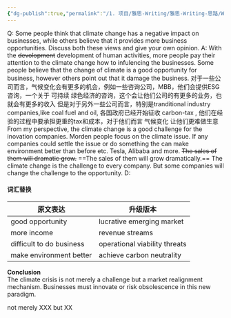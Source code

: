 ```yaml
---
{"dg-publish":true,"permalink":"/1. 项目/雅思-Writing/雅思-Writing-思路/Writing-way-climate issue/"}
---
```


Q:
Some people think that climate change has a negative impact on businesses, while others believe that it provides more business opportunities. Discuss both these views and give your own opinion.
A:
With the ~~devolopment~~ development of human activities, more people pay their attention to the climate change  how to infulencing the businesses. Some people believe that the change of climate is a good opportunity for business, however others point out that it damage the business.
对于一些公司而言，气候变化会有更多的机会，例如一些咨询公司，MBB，他们会提供ESG咨询，一个关于 可持续 绿色经济的咨询，这个会让他们公司的有更多的业务，也就会有更多的收入
但是对于另外一些公司而言，特别是tranditional industry companies,like coal fuel and oil, 各国政府已经开始征收 carbon-tax , 他们在经验的过程中要承担更重的tax和成本，对于他们而言 气候变化 让他们更难做生意
From my perspective, the climate change is a good challenge for the inovation companies. Morden people focus on the climate issue. If any companies could settle the issue or do something the can make environment better than before etc. Tesla, Alibaba and more.  ~~The sales of them will dramatic grow.~~ ==The sales of them will grow dramatically.==
The climate change is the challenge to every company. But some companies will change the challenge to the opportunity. 
D:
#### **词汇替换**

| 原文表达                     | 升级版本                          |
| ------------------------ | ----------------------------- |
| good opportunity         | lucrative emerging market     |
| more income              | revenue streams               |
| difficult to do business | operational viability threats |
| make environment better  | achieve carbon neutrality     |
**Conclusion**  
The climate crisis is not merely a challenge but a market realignment mechanism. Businesses must innovate or risk obsolescence in this new paradigm.

not merely XXX but XX 